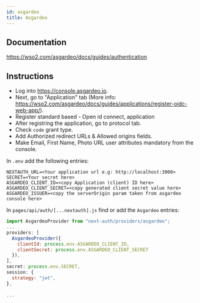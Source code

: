 ```yaml
---
id: asgardeo
title: Asgardeo
---
```


## Documentation

https://wso2.com/asgardeo/docs/guides/authentication


## Instructions

- Log into https://console.asgardeo.io.
- Next, go to "Application" tab (More info: https://wso2.com/asgardeo/docs/guides/applications/register-oidc-web-app/).
- Register standard based - Open id connect, application
- After registring the application, go to protocol tab.
- Check `code` grant type.
- Add Authorized redirect URLs & Allowed origins fields.
- Make Email, First Name, Photo URL user attributes mandatory from the console.

In `.env` add the following entries:

```
NEXTAUTH_URL=<Your application url e.g: http://localhost:3000>
SECRET=<Your secret here>
ASGARDEO_CLIENT_ID=<copy Application (client) ID here>
ASGARDEO_CLIENT_SECRET=<copy generated client secret value here>
ASGARDEO_ISSUER=<copy the serverOrigin param taken from asgardeo console here>
```

In `pages/api/auth/[...nextauth].js` find or add the `Asgardeo` entries:

```js
import AsgardeoProvider from "next-auth/providers/asgardeo";
...
providers: [
  AsgardeoProvider({
    clientId: process.env.ASGARDEO_CLIENT_ID,
    clientSecret: process.env.ASGARDEO_CLIENT_SECRET
  }),
],
secret: process.env.SECRET,
session: {
  strategy: "jwt",
},
  
...
```
